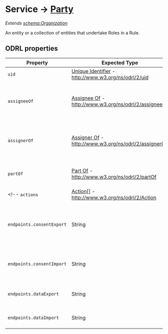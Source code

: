 # Service -> [Party](https://www.w3.org/TR/odrl-vocab/#term-Party)
*Extends [schema:Organization](https://schema.org/Organization)*

An entity or a collection of entities that undertake Roles in a Rule.

## ODRL properties
Property | Expected Type | Description
---------|---------------|------------
`uid` | [Unique Identifier](https://www.w3.org/TR/odrl-vocab/#term-uid) - http://www.w3.org/ns/odrl/2/uid | The UID of the Party
`assigneeOf` | [Assignee Of](https://www.w3.org/TR/odrl-vocab/#term-assigneeOf) - http://www.w3.org/ns/odrl/2/assigneeOf | Identifies an ODRL Policy for which the identified Party undertakes the assignee functional role.
`assignerOf` | [Assigner Of](https://www.w3.org/TR/odrl-vocab/#term-assignerOf) - 	http://www.w3.org/ns/odrl/2/assignerOf | Identifies an ODRL Policy for which the identified Party undertakes the assigner functional role.
`partOf` | [Part Of](https://www.w3.org/TR/odrl-vocab/#term-partOf) - http://www.w3.org/ns/odrl/2/partOf | Identifies an Asset/PartyCollection that the Asset/Party is a member of.
<!-- `actions` | [Action](https://www.w3.org/TR/odrl-vocab/#term-Action)[] - http://www.w3.org/ns/odrl/2/Action | An operation on an Asset. -->
`endpoints.consentExport` | String | Endpoint receiving a consent for data sharing and generating an access token for other services to make a data request
`endpoints.consentImport` | String | Endpoint for the processing of a consent to make a data request to another service
`endpoints.dataExport` | String | Endpoint called including a consent and access token to request data
`endpoints.dataImport` | String | Endpoint to receive send data from another service